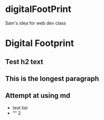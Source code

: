 # digitalFootPrint
Sam's idea for web dev class


<h1> Digital Footprint </h1>
<h2> Test h2 text <h2>
<p> This is the longest paragraph</p>

## Attempt at using md
- test list
- "" 2 

